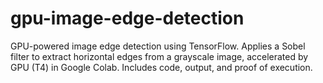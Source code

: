 # gpu-image-edge-detection
GPU-powered image edge detection using TensorFlow. Applies a Sobel filter to extract horizontal edges from a grayscale image, accelerated by GPU (T4) in Google Colab. Includes code, output, and proof of execution.
